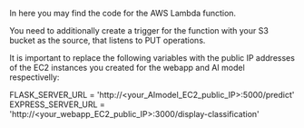 In here you may find the code for the AWS Lambda function. 

You need to additionally create a trigger for the function with your S3 bucket as the source, that listens to PUT operations.

It is important to replace the following variables with the public IP addresses of the EC2 instances you created for the webapp and AI model respectivelly:

FLASK_SERVER_URL = 'http://<your_AImodel_EC2_public_IP>:5000/predict'
EXPRESS_SERVER_URL = 'http://<your_webapp_EC2_public_IP>:3000/display-classification'
